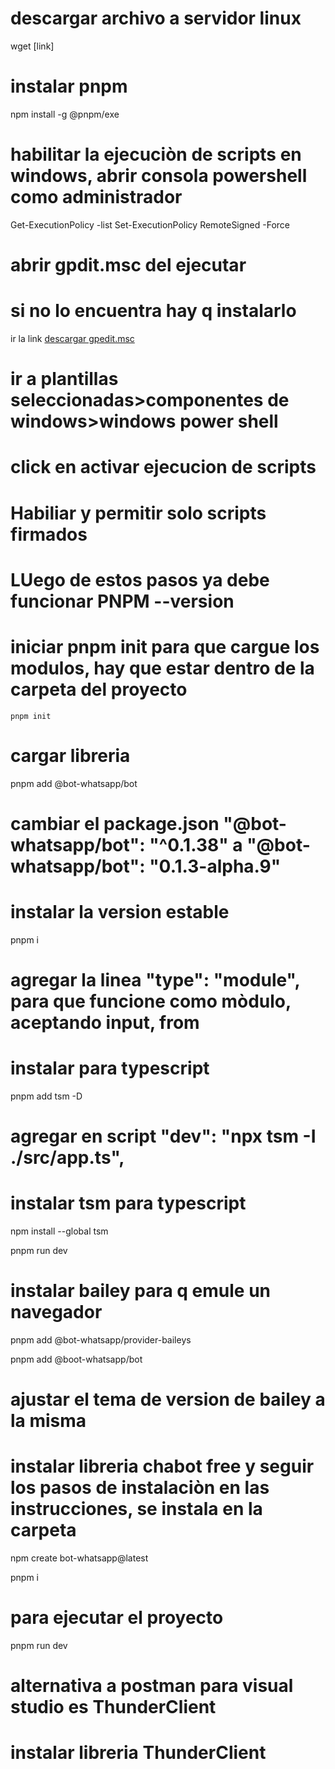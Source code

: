 
# descargar archivo a servidor linux
 wget [link]
# instalar pnpm 
npm install -g @pnpm/exe
# habilitar la ejecuciòn de scripts en windows, abrir consola powershell como administrador
Get-ExecutionPolicy -list 
Set-ExecutionPolicy RemoteSigned -Force
# abrir gpdit.msc del ejecutar
# si no lo encuentra hay q instalarlo
 ir la link [descargar gpedit.msc](https://tecnored.org/lista-de-descargas/#google_vignette)
# ir a plantillas seleccionadas>componentes de windows>windows power shell
# click en activar ejecucion de scripts
# Habiliar y permitir solo scripts firmados
# LUego de estos pasos ya debe funcionar PNPM --version

# iniciar pnpm init para que cargue los modulos, hay que estar dentro de la carpeta del proyecto
`pnpm init`
# cargar libreria
pnpm add @bot-whatsapp/bot
# cambiar el package.json "@bot-whatsapp/bot": "^0.1.38" a "@bot-whatsapp/bot": "0.1.3-alpha.9"

# instalar la version estable 
pnpm i
# agregar la linea  "type": "module", para que funcione como mòdulo, aceptando input, from 

# instalar para typescript
pnpm add tsm -D

# agregar en script "dev": "npx tsm -I ./src/app.ts",
# instalar tsm para typescript 
npm install --global tsm

pnpm run dev

# instalar bailey para q emule un navegador

pnpm add @bot-whatsapp/provider-baileys

pnpm add @boot-whatsapp/bot

# ajustar el tema de version de bailey a la misma

# instalar libreria chabot free y seguir los pasos de instalaciòn en las instrucciones, se instala en la carpeta
npm create bot-whatsapp@latest

pnpm i


# para ejecutar el proyecto
pnpm run dev

# alternativa a postman para visual studio es ThunderClient
# instalar libreria ThunderClient